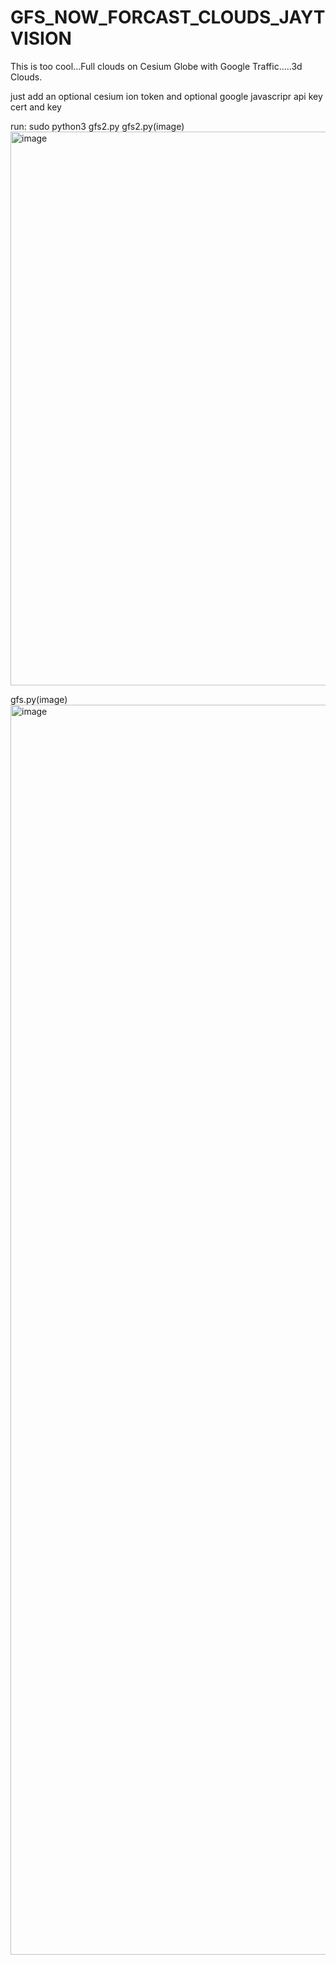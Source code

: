 # GFS_NOW_FORCAST_CLOUDS_JAYTVISION
This is too cool...Full clouds on Cesium Globe with Google Traffic.....3d Clouds.

just add an optional cesium ion token and optional google javascripr api key cert and key


run:
sudo python3 gfs2.py
gfs2.py(image)
<img width="1910" height="886" alt="image" src="https://github.com/user-attachments/assets/3bde3b5d-1cd0-4c60-9bf4-e0505ef67bab" />

gfs.py(image)
<img width="900" height="2000" alt="image" src="https://github.com/user-attachments/assets/b229ed4d-d8b1-48d4-b7cf-b15ec9384f40" />
